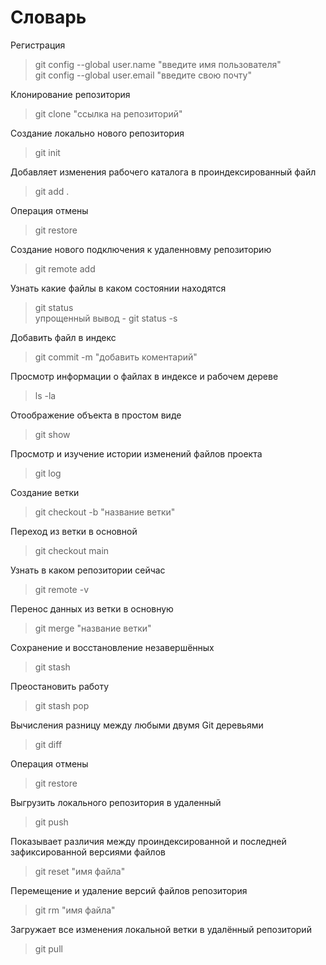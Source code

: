 # Словарь


Регистрация

> git config --global user.name "введите имя пользователя" <br>
git config --global user.email "введите свою почту"

Клонирование репозитория
> git clone "ссылка на репозиторий"

Создание локально нового репозитория
>git init 

Добавляет изменения рабочего каталога в проиндексированный файл 
>git add .

Операция отмены 
>git restore 

Создание нового подключения к удаленновму репозиторию
>git remote add <name> <url>

Узнать какие файлы в каком состоянии находятся 
>git status <br>
упрощенный вывод - git status -s

Добавить файл в индекс 
>git commit -m "добавить коментарий"

Просмотр информации о файлах в индексе и рабочем дереве
> ls -la

Отоображение объекта в простом виде 
>git show

Просмотр и изучение истории изменений файлов проекта
>git log

Создание ветки
>git checkout -b "название ветки"

Переход из ветки в основной
>git checkout main 

Узнать в каком репозитории сейчас 
>git remote -v

Перенос данных из ветки в основную 
>git merge "название ветки"

Сохранение и восстановление незавершённых 
>git stash

Преостановить работу 
>git stash pop

Вычисления разницу между любыми двумя Git деревьями
>git diff 

Операция отмены 
>git restore

Выгрузить локального репозитория в удаленный
>git push

Показывает различия между проиндексированной и последней зафиксированной версиями файлов
>git reset "имя файла"

Перемещение и удаление версий файлов репозитория
>git rm "имя файла"

Загружает все изменения локальной ветки в удалённый репозиторий
>git pull
